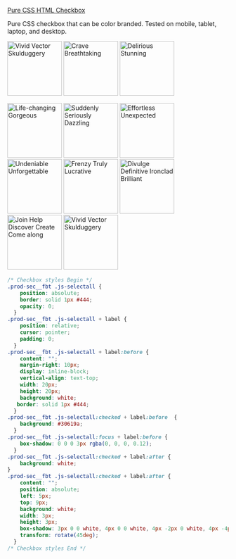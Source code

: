 [Pure CSS HTML Checkbox](https://neodigm.github.io/css_checkbox/)

Pure CSS checkbox that can be color branded. Tested on mobile, tablet, laptop, and desktop.

<p>
<img src="https://neodigm.github.io/vivid_vector_alphabet/wasm/vvc.svg" width="124" alt="Vivid Vector Skulduggery">
<img src="https://neodigm.github.io/vivid_vector_alphabet/wasm/vvs.svg" width="124" alt="Crave Breathtaking">
<img src="https://neodigm.github.io/vivid_vector_alphabet/wasm/vvs.svg" width="124" alt="Delirious Stunning">
</p>

<p>
<img src="https://neodigm.github.io/vivid_vector_alphabet/wasm/vvc.svg" width="124" alt="Life-changing Gorgeous">
<img src="https://neodigm.github.io/vivid_vector_alphabet/wasm/vvh.svg" width="124" alt="Suddenly Seriously Dazzling">
<img src="https://neodigm.github.io/vivid_vector_alphabet/wasm/vve.svg" width="124" alt="Effortless Unexpected">
<img src="https://neodigm.github.io/vivid_vector_alphabet/wasm/vvc.svg" width="124" alt="Undeniable Unforgettable">
<img src="https://neodigm.github.io/vivid_vector_alphabet/wasm/vvk.svg" width="124" alt="Frenzy Truly Lucrative">
<img src="https://neodigm.github.io/vivid_vector_alphabet/wasm/vvb.svg" width="124" alt="Divulge Definitive Ironclad Brilliant">
<img src="https://neodigm.github.io/vivid_vector_alphabet/wasm/vvo.svg" width="124" alt="Join Help Discover Create Come along">
<img src="https://neodigm.github.io/vivid_vector_alphabet/wasm/vvx.svg" width="124" alt="Vivid Vector Skulduggery">
</p>

```css
/* Checkbox styles Begin */
.prod-sec__fbt .js-selectall {
    position: absolute;
    border: solid 1px #444;
    opacity: 0;
  }
.prod-sec__fbt .js-selectall + label {
    position: relative;
    cursor: pointer;
    padding: 0;
  }
.prod-sec__fbt .js-selectall + label:before {
    content: "";
    margin-right: 10px;
    display: inline-block;
    vertical-align: text-top;
    width: 20px;
    height: 20px;
    background: white;
   border: solid 1px #444;
  }
.prod-sec__fbt .js-selectall:checked + label:before  {
    background: #30619a;
  }
.prod-sec__fbt .js-selectall:focus + label:before {
    box-shadow: 0 0 0 3px rgba(0, 0, 0, 0.12);
  }
.prod-sec__fbt .js-selectall:checked + label:after {
    background: white;
}
.prod-sec__fbt .js-selectall:checked + label:after {
    content: "";
    position: absolute;
    left: 5px;
    top: 9px;
    background: white;
    width: 3px;
    height: 3px;
    box-shadow: 3px 0 0 white, 4px 0 0 white, 4px -2px 0 white, 4px -4px 0 white, 4px -6px 0 white, 4px -8px 0 white;
    transform: rotate(45deg);
  }
/* Checkbox styles End */
```
